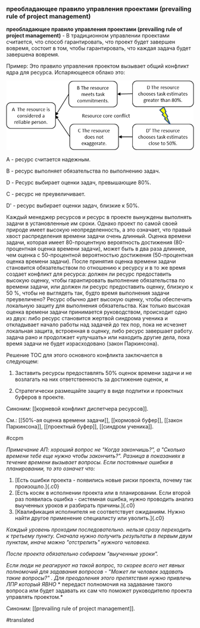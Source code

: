 ### преобладающее правило управления проектами (prevailing rule of project management)

**преобладающее правило управления проектами (prevailing rule of project management)** - В традиционном управлении проектами считается, что способ гарантировать, что проект будет завершен вовремя, состоит в том, чтобы гарантировать, что каждая задача будет завершена вовремя.

Пример: Это правило управления проектом вызывает общий конфликт ядра для ресурса. Испаряющееся облако это:

![](images/image66.png)

A - ресурс считается надежным.

B - ресурс выполняет обязательства по выполнению задач.

D - Ресурс выбирает оценки задач, превышающие 80%.

C - ресурс не преувеличивает.

D\' - ресурс выбирает оценки задач, близкие к 50%.

Каждый менеджер ресурсов и ресурс в проекте вынуждены выполнять задачи в установленные им сроки. Однако проект по самой своей природе имеет высокую неопределенность, а это означает, что правый хвост распределения времени задачи очень длинный. Оценка времени задачи, которая имеет 80-процентную вероятность достижения (80-процентная оценка времени задачи), может быть в два раза длиннее, чем оценка с 50-процентной вероятностью достижения (50-процентная оценка времени задачи). После принятия оценка времени задачи становится обязательством по отношению к ресурсу и в то же время создает конфликт для ресурса: должен ли ресурс предоставить высокую оценку, чтобы гарантировать выполнение обязательства по времени задачи, или должен ли ресурс предоставить оценку, близкую к 50 %, чтобы не выглядеть так, будто время выполнения задачи преувеличено? Ресурс обычно дает высокую оценку, чтобы обеспечить локальную защиту для выполнения обязательства. Как только высокая оценка времени задачи принимается руководством, происходит одно из двух: либо ресурс становится жертвой синдрома ученика и откладывает начало работы над задачей до тех пор, пока не исчезнет локальная защита, встроенная в оценку, либо ресурс завершает работу. задача рано и продолжает «улучшать» или находить другие дела, пока время задачи не будет израсходовано (закон Паркинсона).

Решение TOC для этого основного конфликта заключается в следующем:

1. Заставить ресурсы предоставлять 50% оценок времени задачи и не возлагать на них ответственность за достижение оценок, и

2. Стратегически размещайте защиту в виде подпитки и проектных буферов в проекте.

Синоним: [[корневой конфликт диспетчера ресурсов]].

См.: [[50%-ая оценка времени задачи]], [[кормовой буфер]], [[закон Паркинсона]], [[проектный буфер]], [[синдром ученика]].

#ccpm

*Примечание АП: хороший вопрос не "Когда закончишь?", а "Сколько времени тебе еще нужно чтобы закончить?". Разница в показаниях в течение времени вызывает вопросы. Если постоянные ошибки в планировании, то это означет что:*

1.  [Есть ошибки проекта - появились новые риски проекта, почему так произошло.]{.c0}
2.  [Есть косяк в исполнении проекта или в планировании. Если второй раз появилась ошибка - системная ошибка, нужно проводить анализ выученных уроков и разбирать причины.]{.c0}
3.  [Квалификация исполнителя не соответствует ожиданиям. Нужно найти другое применение специалисту или уволить.]{.c0}

*Каждый уровень проходим последовательно. нельзя сразу переходить к третьему пункту. Сначала нужно получить результаты в первым двум пунктам, иначе можно "отстрелить" нужного человека.*

*После проекта обязательно собираем "выученные уроки".*

*Если люди не реагируют на такой вопрос, то скорее всего нет явных полномочий для задавания вопросов - "Может ли человек задавать такие вопросы?" . Для преодоления этого препятствия нужно привлечь ЛПР который* *ЯВНО* * передаст полномочия на задавание такого вопроса или будет задавать их сам что поможет руководителю проекта управлять проектом.*

Синоним: [[prevailing rule of project management]].

#translated
